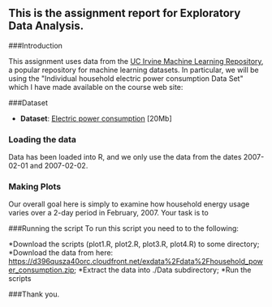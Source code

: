 ## This is the assignment report for Exploratory Data Analysis.
###Introduction

This assignment uses data from
the <a href="http://archive.ics.uci.edu/ml/">UC Irvine Machine
Learning Repository</a>, a popular repository for machine learning
datasets. In particular, we will be using the "Individual household
electric power consumption Data Set" which I have made available on
the course web site:

###Dataset
* <b>Dataset</b>: <a href="https://d396qusza40orc.cloudfront.net/exdata%2Fdata%2Fhousehold_power_consumption.zip">Electric power consumption</a> [20Mb]

### Loading the data
Data has been loaded into R, and we only use the data from the dates 2007-02-01 and
2007-02-02.

### Making Plots
Our overall goal here is simply to examine how household energy usage
varies over a 2-day period in February, 2007. Your task is to


###Running the script
To run this script you need to to the following:

*Download the scripts (plot1.R, plot2.R, plot3.R, plot4.R) to some directory;
*Download the data from here: https://d396qusza40orc.cloudfront.net/exdata%2Fdata%2Fhousehold_power_consumption.zip;
*Extract the data into ./Data subdirectory;
*Run the scripts

###Thank you.
